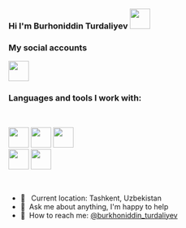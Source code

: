 ### Hi I'm Burhoniddin Turdaliyev <img src="https://media2.giphy.com/media/w1OBpBd7kJqHrJnJ13/200w.webp?cid=ecf05e47ptxiqnjpav1qq8o72e2g6k45gtzh6vhxa2hlrd2z&rid=200w.webp&ct=s" width="40px">

### My social accounts
<a href="https://www.linkedin.com/mwlite/in/burhoniddin-turdaliyev-060a38226">
 <img src="https://www.citypng.com/public/uploads/preview/hd-linkedin-official-logo-transparent-background-31623962207jz85kqlqot.png" width="40px">
</a>


### Languages and tools I work with:
<br/>

<code><img src="https://upload.wikimedia.org/wikipedia/commons/thumb/6/61/HTML5_logo_and_wordmark.svg/2048px-HTML5_logo_and_wordmark.svg.png" width="40px"></code>
<code><img src="https://cdn.freebiesupply.com/logos/large/2x/css3-logo-png-transparent.png" width="40px"></code>
<code><img src="https://www.pngfind.com/pngs/m/452-4521456_scss-logo-hd-png-download.png" width="40px"></code>
<code> <img src="https://upload.wikimedia.org/wikipedia/commons/thumb/b/b2/Bootstrap_logo.svg/512px-Bootstrap_logo.svg.png" width="40px"></code>
<code><img src="https://www.freepnglogos.com/uploads/javascript-png/javascript-vector-logo-yellow-png-transparent-javascript-vector-12.png" width="40px"></code>
 
 
<br/>
 
- 📍 &nbsp; Current location: Tashkent, Uzbekistan
- 📑&nbsp; Ask me about anything, I'm happy to help
- 📩&nbsp; How to reach me: [@burkhoniddin_turdaliyev](https://instagram.com/burkhoniddin_turdaliyev)  
